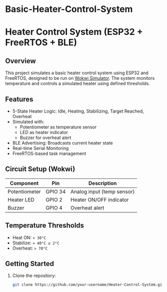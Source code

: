 # Basic-Heater-Control-System
# Heater Control System (ESP32 + FreeRTOS + BLE)

## Overview
This project simulates a basic heater control system using ESP32 and FreeRTOS, designed to be run on [Wokwi Simulator](https://wokwi.com/projects/430725057166893057). The system monitors temperature and controls a simulated heater using defined thresholds.

## Features
- 5-State Heater Logic: Idle, Heating, Stabilizing, Target Reached, Overheat
- Simulated with:
  - Potentiometer as temperature sensor
  - LED as heater indicator
  - Buzzer for overheat alert
- BLE Advertising: Broadcasts current heater state
- Real-time Serial Monitoring
- FreeRTOS-based task management

## Circuit Setup (Wokwi)
| Component      | Pin        | Description                  |
|----------------|------------|------------------------------|
| Potentiometer  | GPIO 34    | Analog input (temp sensor)   |
| Heater LED     | GPIO 2     | Heater ON/OFF indicator      |
| Buzzer         | GPIO 4     | Overheat alert               |

## Temperature Thresholds
- Heat ON: `< 30°C`
- Stabilize: `≈ 40°C ± 2°C`
- Overheat: `> 70°C`

## Getting Started
1. Clone the repository:
   ```bash
   git clone https://github.com/your-username/Heater-Control-System.git
